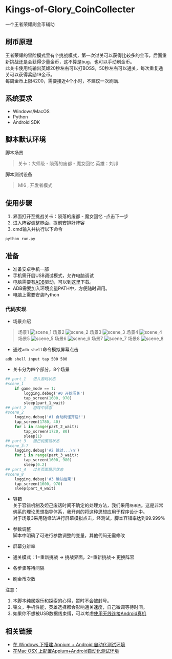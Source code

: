 # Kings-of-Glory_CoinCollecter
一个王者荣耀刷金币辅助

## 刷币原理
王者荣耀的冒险模式里有个挑战模式，第一次过关可以获得比较多的金币，后面重新挑战还是会获得少量金币，这不算是bug，也可以手动刷金币。<br>
此关卡使用纯输出英雄20秒左右可以打BOSS，50秒左右可以通关，每次重复通关可以获得奖励19金币。<br>
每周金币上限4200，需要接近4个小时，不建议一次刷满.<br>
## 系统要求
* Windows/MacOS
* Python
* Android SDK

## 脚本默认环境
脚本场景
> 关卡：大师级 - 陨落的废都 - 魔女回忆
> 英雄：刘邦

脚本测试设备
> MI6 , 开发者模式

## 使用步骤
1. 界面打开至挑战关卡：陨落的废都 - 魔女回忆 -点击下一步
2. 进入阵容调整界面，提前安排好阵容
3. cmd输入并执行以下命令
```
python run.py
```

## 准备
- 准备安卓手机一部
- 手机需开启USB调试模式，允许电脑调试
- 电脑需要有[ADB](https://developer.android.com/studio/releases/platform-tools.html)驱动，可以到[这里](https://adb.clockworkmod.com/)下载。
- ADB需要加入环境变量PATH中，方便随时调用。
- 电脑上需要安装Python

### 代码实现
* 场景介绍<br>
> 场景1
![scene_1](https://github.com/Tsingtong/Kings-of-Glory_CoinsCollect/raw/master/Scenes/scene_%20(1).jpg)
> 场景2
![scene_2](https://github.com/Tsingtong/Kings-of-Glory_CoinsCollect/raw/master/Scenes/scene_%20(2).jpg)
> 场景3
![scene_3](https://github.com/Tsingtong/Kings-of-Glory_CoinsCollect/raw/master/Scenes/scene_%20(3).jpg)
> 场景4
![scene_4](https://github.com/Tsingtong/Kings-of-Glory_CoinsCollect/raw/master/Scenes/scene_%20(4).jpg)
> 场景5
![scene_5](https://github.com/Tsingtong/Kings-of-Glory_CoinsCollect/raw/master/Scenes/scene_%20(5).jpg)
> 场景6
![scene_6](https://github.com/Tsingtong/Kings-of-Glory_CoinsCollect/raw/master/Scenes/scene_%20(6).png)
> 场景7
![scene_7](https://github.com/Tsingtong/Kings-of-Glory_CoinsCollect/raw/master/Scenes/scene_%20(7).jpg)
> 场景8
![scene_8](https://github.com/Tsingtong/Kings-of-Glory_CoinsCollect/raw/master/Scenes/scene_%20(8).jpg)

* 通过`adb shell`命令模拟屏幕点击
```
adb shell input tap 500 500
```

* 关卡分为四个部分，8个场景
```python
## part_1   进入游戏状态
#scene_1
    if game_mode == 1:
        logging.debug('#0 开始闯关')
        tap_screen(1600, 970)
        sleep(part_1_wait)
## part_2   游戏中状态
#scene_2
    logging.debug('#1 自动刷怪开启!')
    tap_screen(1780, 40)
    for i in range(part_2_wait):
        tap_screen(1720, 80)
        sleep(1)
## part_3   妲己说废话状态
#scene_3-7
    logging.debug('#2 跳过...\n')
    for i in range(part_3_wait):
        tap_screen(1600, 980)
        sleep(0.2)
## part_4   过关页面展示状态
#scene_8
    logging.debug('#3 确认结果')
    tap_screen(1600, 970)
    sleep(part_4_wait)
```
* 容错<br>
关于容错机制及妲己废话时间不确定的处理方法，我们采用`随缘法`。这是非常佛系的理论思想指导体系，我开创的将这种思想应用于程序设计中。<br>
对于场景3采用随缘法进行屏幕模拟点击，经测试，脚本容错率达到99.999%

* 参数调整<br>
脚本中明确了可进行参数调整的变量，其他代码无需修改<br>
* 屏幕分辨率
* 通关模式：1=重新挑战 -> 挑战界面，2=重新挑战-> 更换阵容
* 各步骤等待间隔
* 刷金币次数<br>

注意：<br>
1. 本脚本纯属娱乐和探索的心得，暂时不会被封号。
1. 铭文，手机性能，英雄选择都会影响通关速度，自己微调等待时间。
3. 如果你不想被USB数据线束缚，可以考虑[使用无线连接Android真机](https://betacat.online/posts/2017-12-12/connect-adb-via-wifi/)

## 相关链接
- [在 Windows 下搭建 Appium + Android 自动化测试环境](https://betacat.online/posts/2017-05-03/setup-appium-automation-test-environment/)
- [在Mac OSX 上配置Appium+Android自动化测试环境](https://betacat.online/posts/2017-12-10/setup-appium-test-environment-on-mac-osx/)
